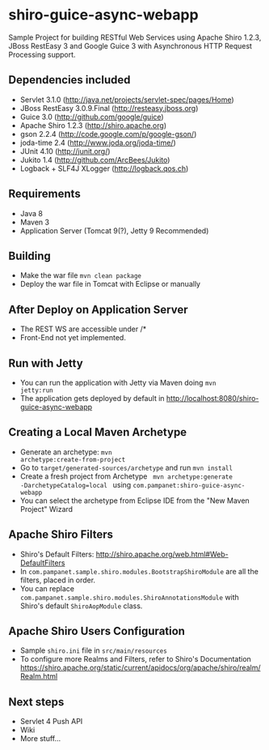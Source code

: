 shiro-guice-async-webapp
========================

Sample Project for building RESTful Web Services using Apache Shiro 1.2.3, JBoss RestEasy 3 and Google Guice 3 with Asynchronous HTTP Request Processing support.

Dependencies included
---------------------
- Servlet 3.1.0 (http://java.net/projects/servlet-spec/pages/Home)
- JBoss RestEasy 3.0.9.Final (http://resteasy.jboss.org) 
- Guice 3.0 (http://github.com/google/guice)
- Apache Shiro 1.2.3 (http://shiro.apache.org)
- gson 2.2.4 (http://code.google.com/p/google-gson/)
- joda-time 2.4 (http://www.joda.org/joda-time/) 
- JUnit 4.10 (http://junit.org/)
- Jukito 1.4 (http://github.com/ArcBees/Jukito)
- Logback + SLF4J XLogger (http://logback.qos.ch)

Requirements
------------
- Java 8
- Maven 3
- Application Server (Tomcat 9(?), Jetty 9 Recommended)

Building
--------
- Make the war file <code>mvn clean package</code>
- Deploy the war file in Tomcat with Eclipse or manually

After Deploy on Application Server
----------------------------------
- The REST WS are accessible under /*
- Front-End not yet implemented.

Run with Jetty
--------------
- You can run the application with Jetty via Maven doing <code>mvn jetty:run</code>
- The application gets deployed by default in <a href="http://localhost:8080/shiro-guice-async-webapp">http://localhost:8080/shiro-guice-async-webapp</a>

Creating a Local Maven Archetype
--------------------------------
- Generate an archetype: <code>mvn archetype:create-from-project</code>
- Go to <code>target/generated-sources/archetype</code> and run <code>mvn install</code>
- Create a fresh project from Archetype <code> mvn archetype:generate -DarchetypeCatalog=local </code> using <code>com.pampanet:shiro-guice-async-webapp</code>
- You can select the archetype from Eclipse IDE from the "New Maven Project" Wizard

Apache Shiro Filters
--------------------
- Shiro's Default Filters: http://shiro.apache.org/web.html#Web-DefaultFilters
- In <code>com.pampanet.sample.shiro.modules.BootstrapShiroModule</code> are all the filters, placed in order.
- You can replace <code>com.pampanet.sample.shiro.modules.ShiroAnnotationsModule</code> with Shiro's default <code>ShiroAopModule</code> class.

Apache Shiro Users Configuration
--------------------------------
- Sample <code>shiro.ini</code> file in <code>src/main/resources</code>
- To configure more Realms and Filters, refer to Shiro's Documentation https://shiro.apache.org/static/current/apidocs/org/apache/shiro/realm/Realm.html

Next steps
----------
- Servlet 4 Push API
- Wiki
- More stuff...